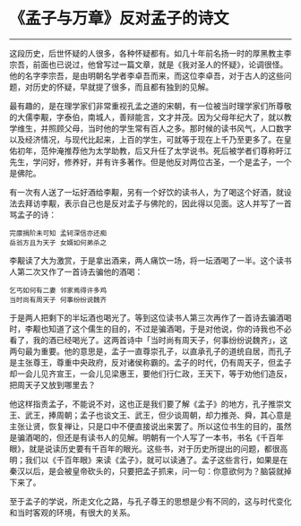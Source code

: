 # 《孟子与万章》反对孟子的诗文

------

这段历史，后世怀疑的人很多，各种怀疑都有。如几十年前名扬一时的厚黑教主李宗吾，前面也已说过，他曾写过一篇文章，就是《我对圣人的怀疑》，论调很怪。他的名字李宗吾，是由明朝名学者李卓吾而来，而这位李卓吾，对于古人的这些问题，对历史的怀疑，早就提了很多，而且都有独到的见解。

最有趣的，是在理学家们非常重视孔孟之道的宋朝，有一位被当时理学家们所尊敬的大儒李觏，字泰伯，南城人，善辩能言，文才并茂。因为父母年纪大了，就以教学维生，并照顾父母，当时他的学生常有百人之多。那时候的读书风气，人口数字以及经济情况，与现代比起来，上百的学生，可就等于现在上千乃至更多了。在皇佑初年，范仲淹推荐他为太学助教，后又升任了太学说书。死后被学者们尊称盱江先生，学问好，修养好，并有许多著作。但是他反对两位古圣，一个是孟子，一个是佛陀。

有一次有人送了一坛好酒给李觏，另有一个好饮的读书人，为了喝这个好酒，就设法去拜访李觏，表示自己也是反对孟子与佛陀的，因此得以见面。这人并写了一首骂孟子的诗：
```
完廪捐阶未可知 孟轲深信亦还痴
岳翁方且为天子 女婿如何弟杀之
```
李觏读了大为激赏，于是拿出酒来，两人痛饮一场，将一坛酒喝了一半。这个读书人第二次又作了一首诗去骗他的酒喝：
```
乞丐如何有二妻 邻家焉得许多鸡
当时尚有周天子 何事纷纷说魏齐
```
于是两人把剩下的半坛酒也喝光了。等到这位读书人第三次再作了一首诗去骗酒喝时，李觏也知道了这个儒生的目的，不过是骗酒喝，于是对他说，你的诗我也不必看了，我的酒已经喝光了。这两首诗中「当时尚有周天子，何事纷纷说魏齐」，这两句最为重要。他的意思是，孟子一直尊崇孔子，以直承孔子的道统自居，而孔子是主张尊王，尊重中央政府，反对诸侯称霸的。孟子的时代，仍有周天子，但孟子却一会儿见齐宣王，一会儿见梁惠王，要他们行仁政，王天下，等于劝他们造反，把周天子又放到哪里去？

他这样指责孟子，不能说不对，这也正是我们要了解《孟子》的地方，孔子推崇文王、武王，捧周朝；孟子也谈文王、武王，但少谈周朝，却力推尧、舜，其心意是主张让贤，恢复禅让，只是口中不便直接说出来罢了。所以这位书生的目的，虽然是骗酒喝的，但还是有读书人的见解。明朝有一个人写了一本书，书名《千百年眼》，就是说读历史要有千百年的眼光。这些书，对于历史所提出的问题，都很高明；我们以《千百年眼》来读《孟子》，就可以读通了。孟子这些言行，如果是在秦汉以后，是会被皇帝砍头的，只要把孟子抓来，问一句：你意欲何为？脑袋就掉下来了。

至于孟子的学说，所走文化之路，与孔子尊王的思想是少有不同的，这与时代变化和当时客观的环境，有很大的关系。


